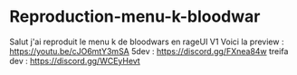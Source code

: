# Reproduction-menu-k-bloodwar


Salut j'ai reproduit le menu k de bloodwars en rageUI V1 
Voici la preview : https://youtu.be/cJO6mtY3mSA
5dev : https://discord.gg/FXnea84w
treifa dev : https://discord.gg/WCEyHevt
